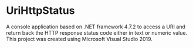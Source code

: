 # UriHttpStatus
A console application based on .NET framework 4.7.2 to access a URI and return back the HTTP response status code either in text or numeric value. This project was created using Microsoft Visual Studio 2019.
